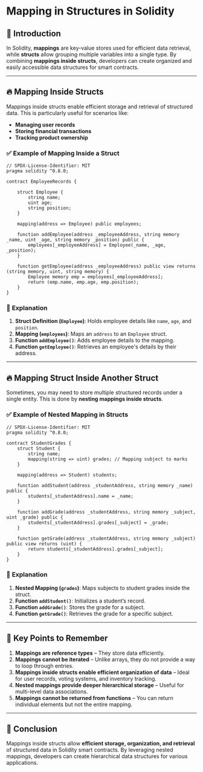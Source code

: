 # Mapping in Structures in Solidity

## 📌 Introduction
In Solidity, **mappings** are key-value stores used for efficient data retrieval, while **structs** allow grouping multiple variables into a single type. By combining **mappings inside structs**, developers can create organized and easily accessible data structures for smart contracts.

---

## 🔥 **Mapping Inside Structs**
Mappings inside structs enable efficient storage and retrieval of structured data. This is particularly useful for scenarios like:
- **Managing user records**
- **Storing financial transactions**
- **Tracking product ownership**

### ✅ **Example of Mapping Inside a Struct**
```solidity
// SPDX-License-Identifier: MIT
pragma solidity ^0.8.0;

contract EmployeeRecords {
    
    struct Employee {
        string name;
        uint age;
        string position;
    }
    
    mapping(address => Employee) public employees;
    
    function addEmployee(address _employeeAddress, string memory _name, uint _age, string memory _position) public {
        employees[_employeeAddress] = Employee(_name, _age, _position);
    }
    
    function getEmployee(address _employeeAddress) public view returns (string memory, uint, string memory) {
        Employee memory emp = employees[_employeeAddress];
        return (emp.name, emp.age, emp.position);
    }
}
```

### 🔹 **Explanation**
1. **Struct Definition (`Employee`)**: Holds employee details like `name`, `age`, and `position`.
2. **Mapping (`employees`)**: Maps an `address` to an `Employee` struct.
3. **Function `addEmployee()`**: Adds employee details to the mapping.
4. **Function `getEmployee()`**: Retrieves an employee's details by their address.

---

## 🔥 **Mapping Struct Inside Another Struct**
Sometimes, you may need to store multiple structured records under a single entity. This is done by **nesting mappings inside structs**.

### ✅ **Example of Nested Mapping in Structs**
```solidity
// SPDX-License-Identifier: MIT
pragma solidity ^0.8.0;

contract StudentGrades {
    struct Student {
        string name;
        mapping(string => uint) grades; // Mapping subject to marks
    }
    
    mapping(address => Student) students;
    
    function addStudent(address _studentAddress, string memory _name) public {
        students[_studentAddress].name = _name;
    }
    
    function addGrade(address _studentAddress, string memory _subject, uint _grade) public {
        students[_studentAddress].grades[_subject] = _grade;
    }
    
    function getGrade(address _studentAddress, string memory _subject) public view returns (uint) {
        return students[_studentAddress].grades[_subject];
    }
}
```

### 🔹 **Explanation**
1. **Nested Mapping (`grades`)**: Maps subjects to student grades inside the struct.
2. **Function `addStudent()`**: Initializes a student’s record.
3. **Function `addGrade()`**: Stores the grade for a subject.
4. **Function `getGrade()`**: Retrieves the grade for a specific subject.

---

## 📌 **Key Points to Remember**
1. **Mappings are reference types** – They store data efficiently.
2. **Mappings cannot be iterated** – Unlike arrays, they do not provide a way to loop through entries.
3. **Mappings inside structs enable efficient organization of data** – Ideal for user records, voting systems, and inventory tracking.
4. **Nested mappings provide deeper hierarchical storage** – Useful for multi-level data associations.
5. **Mappings cannot be returned from functions** – You can return individual elements but not the entire mapping.

---

## 🎯 **Conclusion**
Mappings inside structs allow **efficient storage, organization, and retrieval** of structured data in Solidity smart contracts. By leveraging nested mappings, developers can create hierarchical data structures for various applications.
